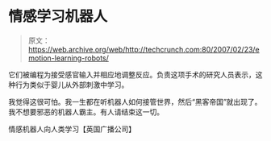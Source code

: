 # 情感学习机器人

> 原文：<https://web.archive.org/web/http://techcrunch.com:80/2007/02/23/emotion-learning-robots/>

它们被编程为接受感官输入并相应地调整反应。负责这项手术的研究人员表示，这种行为类似于婴儿从外部刺激中学习。

我觉得这很可怕。我一生都在听机器人如何接管世界，然后“黑客帝国”就出现了。我不想要邪恶的机器人霸主。有人请结束这一切。

情感机器人向人类学习【英国广播公司】